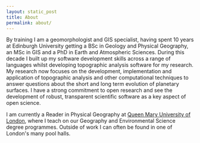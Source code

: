 ```yaml
---
layout: static_post
title: About
permalink: about/
---
```


By training I am a geomorphologist and GIS specialist, having spent 10 years at Edinburgh University getting a BSc in Geology and Physical Geography, an MSc in GIS and a PhD in Earth and Atmospheric Sciences. During this decade I built up my software development skills across a range of languages whilst developing topographic analysis software for my research. My research now focuses on the development, implementation and application of topographic analysis and other computational techniques to answer questions about the short and long term evolution of planetary surfaces. I have a strong commitment to open research and see the development of robust, transparent scientific software as a key aspect of open science.

I am currently a Reader in Physical Geography at [Queen Mary University of London](https://www.qmul.ac.uk/geog/), where I teach on our Geography and Environmental Science degree programmes. Outside of work I can often be found in one of London's many pool halls.
